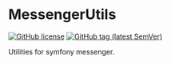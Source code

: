 # MessengerUtils

[![GitHub license](https://img.shields.io/github/license/handcraftedinthealps/messenger-utils.svg)](https://github.com/handcraftedinthealps/messenger-utils/blob/master/LICENSE)
[![GitHub tag (latest SemVer)](https://img.shields.io/github/tag/handcraftedinthealps/messenger-utils.svg)](https://github.com/handcraftedinthealps/messenger-utils/releases)

Utilities for symfony messenger.
